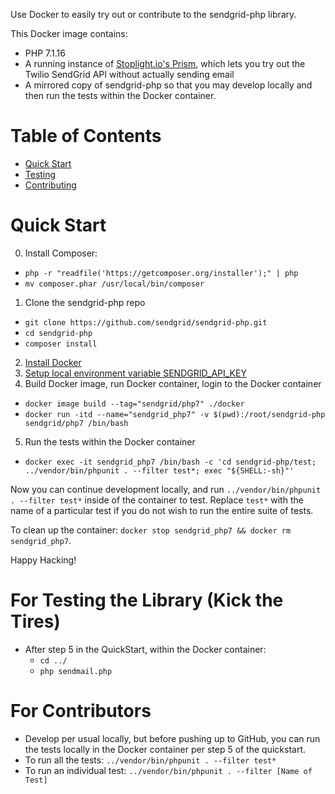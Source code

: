 Use Docker to easily try out or contribute to the sendgrid-php library. 

This Docker image contains:
 - PHP 7.1.16
 - A running instance of [Stoplight.io's Prism](https://stoplight.io/platform/prism/), which lets you try out the Twilio SendGrid API without actually sending email
 - A mirrored copy of sendgrid-php so that you may develop locally and then run the tests within the Docker container.

# Table of Contents

* [Quick Start](#quick-start)
* [Testing](#testing)
* [Contributing](#contributing)

<a name="quick-start"></a>
# Quick Start

0. Install Composer:
  - `php -r "readfile('https://getcomposer.org/installer');" | php`
  - `mv composer.phar /usr/local/bin/composer`
1. Clone the sendgrid-php repo
  - `git clone https://github.com/sendgrid/sendgrid-php.git`
  - `cd sendgrid-php`
  - `composer install`
2. [Install Docker](https://docs.docker.com/install/)
3. [Setup local environment variable SENDGRID_API_KEY](https://github.com/sendgrid/sendgrid-php#setup-environment-variables)
4. Build Docker image, run Docker container, login to the Docker container
  - `docker image build --tag="sendgrid/php7" ./docker`
  - `docker run -itd --name="sendgrid_php7" -v $(pwd):/root/sendgrid-php sendgrid/php7 /bin/bash`
5. Run the tests within the Docker container
  - `docker exec -it sendgrid_php7 /bin/bash -c 'cd sendgrid-php/test; ../vendor/bin/phpunit . --filter test*; exec "${SHELL:-sh}"'`

Now you can continue development locally, and run `../vendor/bin/phpunit . --filter test*` inside of the container to test. Replace `test*` with the name of a particular test if you do not wish to run the entire suite of tests.

To clean up the container: `docker stop sendgrid_php7 && docker rm sendgrid_php7`.

Happy Hacking! 

<a name="testing"></a>
# For Testing the Library (Kick the Tires)

- After step 5 in the QuickStart, within the Docker container: 
  - `cd ../`
  - `php sendmail.php` 

<a name="contributing"></a>
# For Contributors

- Develop per usual locally, but before pushing up to GitHub, you can run the tests locally in the Docker container per step 5 of the quickstart.
- To run all the tests: `../vendor/bin/phpunit . --filter test*`
- To run an individual test: `../vendor/bin/phpunit . --filter [Name of Test]`
